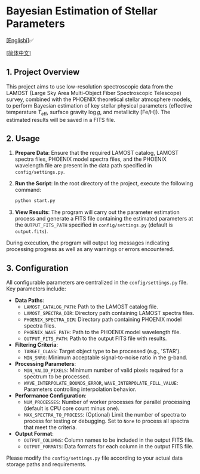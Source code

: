 # Bayesian Estimation of Stellar Parameters
[[Englishi]](README.md)✅

[[简体中文]](README_zh.md)
## 1. Project Overview

This project aims to use low-resolution spectroscopic data from the LAMOST (Large Sky Area Multi-Object Fiber Spectroscopic Telescope) survey, combined with the PHOENIX theoretical stellar atmosphere models, to perform Bayesian estimation of key stellar physical parameters (effective temperature $T_{\text{eff}}$, surface gravity $\log g$, and metallicity $[\text{Fe/H}]$). The estimated results will be saved in a FITS file.

## 2. Usage

1. **Prepare Data**: Ensure that the required LAMOST catalog, LAMOST spectra files, PHOENIX model spectra files, and the PHOENIX wavelength file are present in the data path specified in `config/settings.py`.

2. **Run the Script**: In the root directory of the project, execute the following command:

   ```bash
   python start.py

1. **View Results**: The program will carry out the parameter estimation process and generate a FITS file containing the estimated parameters at the `OUTPUT_FITS_PATH` specified in `config/settings.py` (default is `output.fits`).

During execution, the program will output log messages indicating processing progress as well as any warnings or errors encountered.

## 3. Configuration

All configurable parameters are centralized in the `config/settings.py` file. Key parameters include:

- **Data Paths**:
  - `LAMOST_CATALOG_PATH`: Path to the LAMOST catalog file.
  - `LAMOST_SPECTRA_DIR`: Directory path containing LAMOST spectra files.
  - `PHOENIX_SPECTRA_DIR`: Directory path containing PHOENIX model spectra files.
  - `PHOENIX_WAVE_PATH`: Path to the PHOENIX model wavelength file.
  - `OUTPUT_FITS_PATH`: Path to the output FITS file with results.
- **Filtering Criteria**:
  - `TARGET_CLASS`: Target object type to be processed (e.g., 'STAR').
  - `MIN_SNRG`: Minimum acceptable signal-to-noise ratio in the g-band.
- **Processing Parameters**:
  - `MIN_VALID_PIXELS`: Minimum number of valid pixels required for a spectrum to be processed.
  - `WAVE_INTERPOLATE_BOUNDS_ERROR`, `WAVE_INTERPOLATE_FILL_VALUE`: Parameters controlling interpolation behavior.
- **Performance Configuration**:
  - `NUM_PROCESSES`: Number of worker processes for parallel processing (default is CPU core count minus one).
  - `MAX_SPECTRA_TO_PROCESS`: (Optional) Limit the number of spectra to process for testing or debugging. Set to `None` to process all spectra that meet the criteria.
- **Output Format**:
  - `OUTPUT_COLUMNS`: Column names to be included in the output FITS file.
  - `OUTPUT_FORMATS`: Data formats for each column in the output FITS file.

Please modify the `config/settings.py` file according to your actual data storage paths and requirements.
